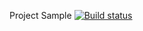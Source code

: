 Project Sample [![Build status](https://ci.appveyor.com/api/projects/status/0q25ysx8s05jvmnh?svg=true)](https://ci.appveyor.com/project/alexdnf/bddhwtask1)